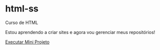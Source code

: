 # html-ss
Curso de HTML

Estou aprendendo a criar sites e agora vou gerenciar meus repositórios!

<a href="https://marcelinhoj.github.io/html-ss/exercicios/10-miniprojeto/principal.html">Executar Mini Projeto </a>
